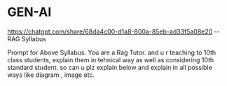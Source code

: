 # GEN-AI

https://chatgpt.com/share/68da4c00-d1a8-800a-85eb-ad33f5a08e20 --  RAG Syllabus

Prompt for Above Syllabus.
You are a Rag Tutor. and u r teaching to 10th class students, explain them in tehnical way as well as considering 10th standard student. so can u plz explain below and explain in all possible ways like diagram , image etc.
